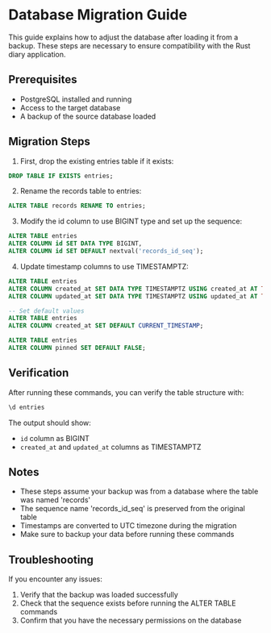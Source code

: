# Database Migration Guide

This guide explains how to adjust the database after loading it from a backup. These steps are necessary to ensure compatibility with the Rust diary application.

## Prerequisites

- PostgreSQL installed and running
- Access to the target database
- A backup of the source database loaded

## Migration Steps

1. First, drop the existing entries table if it exists:
```sql
DROP TABLE IF EXISTS entries;
```

2. Rename the records table to entries:
```sql
ALTER TABLE records RENAME TO entries;
```

3. Modify the id column to use BIGINT type and set up the sequence:
```sql
ALTER TABLE entries
ALTER COLUMN id SET DATA TYPE BIGINT,
ALTER COLUMN id SET DEFAULT nextval('records_id_seq');
```

4. Update timestamp columns to use TIMESTAMPTZ:
```sql
ALTER TABLE entries
ALTER COLUMN created_at SET DATA TYPE TIMESTAMPTZ USING created_at AT TIME ZONE 'UTC',
ALTER COLUMN updated_at SET DATA TYPE TIMESTAMPTZ USING updated_at AT TIME ZONE 'UTC';

-- Set default values
ALTER TABLE entries 
ALTER COLUMN created_at SET DEFAULT CURRENT_TIMESTAMP;

ALTER TABLE entries 
ALTER COLUMN pinned SET DEFAULT FALSE;
```

## Verification

After running these commands, you can verify the table structure with:
```sql
\d entries
```

The output should show:
- `id` column as BIGINT
- `created_at` and `updated_at` columns as TIMESTAMPTZ

## Notes

- These steps assume your backup was from a database where the table was named 'records'
- The sequence name 'records_id_seq' is preserved from the original table
- Timestamps are converted to UTC timezone during the migration
- Make sure to backup your data before running these commands

## Troubleshooting

If you encounter any issues:
1. Verify that the backup was loaded successfully
2. Check that the sequence exists before running the ALTER TABLE commands
3. Confirm that you have the necessary permissions on the database